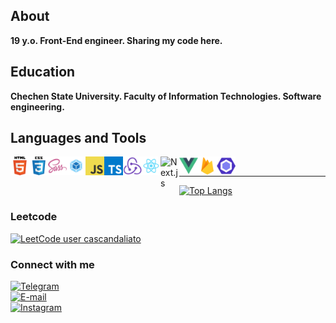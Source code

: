
## About
<b>19 y.o. Front-End engineer. Sharing my code here.</b>
## Education
<b>Chechen State University. Faculty of Information Technologies. Software engineering.</b>

## Languages and Tools
<img align="left" alt="HTML5" width="30px" src="https://raw.githubusercontent.com/github/explore/80688e429a7d4ef2fca1e82350fe8e3517d3494d/topics/html/html.png"/>
<img align="left" alt="CSS3" width="30px" src="https://raw.githubusercontent.com/github/explore/80688e429a7d4ef2fca1e82350fe8e3517d3494d/topics/css/css.png" />
<img align="left" alt="Sass" width="30px" src="https://raw.githubusercontent.com/github/explore/80688e429a7d4ef2fca1e82350fe8e3517d3494d/topics/sass/sass.png"/>
<img align="left" alt="Webpack" width="30px" src="https://raw.githubusercontent.com/github/explore/80688e429a7d4ef2fca1e82350fe8e3517d3494d/topics/webpack/webpack.png" />
<img align="left" alt="JavaScript" width="30px" src="https://raw.githubusercontent.com/github/explore/80688e429a7d4ef2fca1e82350fe8e3517d3494d/topics/javascript/javascript.png" />
<img align="left" alt="Typescript" width="30px" src="https://raw.githubusercontent.com/github/explore/80688e429a7d4ef2fca1e82350fe8e3517d3494d/topics/typescript/typescript.png" />
<img align="left" alt="Redux" width="30px" src="https://raw.githubusercontent.com/github/explore/78df643247d429f6cc873026c0622819ad797942/topics/redux/redux.png" />
<img align="left" alt="React" width="30px" src="https://raw.githubusercontent.com/github/explore/80688e429a7d4ef2fca1e82350fe8e3517d3494d/topics/react/react.png" />
<img align="left" alt="Next.js" width="30px" src="https://images.ctfassets.net/hb3id6ag4raq/6NcXL0fTlSXR9tVL14LYJ/c6a2a3dea44cbf46826cd6d5596b5797/apple-touch-icon.png"/>
<img align="left" alt="Vue" width="30px" src="https://raw.githubusercontent.com/github/explore/78df643247d429f6cc873026c0622819ad797942/topics/vue/vue.png" />
<img align="left" alt="Firebase" width="30px" src="https://raw.githubusercontent.com/github/explore/78df643247d429f6cc873026c0622819ad797942/topics/firebase/firebase.png" />
<img align="left" alt="Eslint" width="30px" src="https://raw.githubusercontent.com/github/explore/78df643247d429f6cc873026c0622819ad797942/topics/eslint/eslint.png" />
<br>
<hr>

[![Top Langs](https://github-readme-stats.vercel.app/api/top-langs/?username=IslamShg&&theme=tokyonight&layout=compact)](https://github.com/anuraghazra/github-readme-stats)

### Leetcode

[![LeetCode user cascandaliato](https://img.shields.io/badge/dynamic/json?style=for-the-badge&labelColor=black&color=%23ffa116&label=Solved&query=solvedOverTotal&url=https%3A%2F%2Fleetcode-badge.vercel.app%2Fapi%2Fusers%2FIslamShg&logo=leetcode&logoColor=yellow)](https://leetcode.com/IslamShg/)

### Connect with me
 <a href="https://t.me/islamshg">	<img alt="Telegram" src="https://img.shields.io/badge/@islamshg-2CA5E0?style=for-the-badge&logo=telegram&logoColor=white" /></a>
 <br/>
  <a href="islamshg@mail.ru/"><img alt="E-mail" src="https://img.shields.io/badge/islamshg@mail.ru-%23E4405F.svg?style=for-the-badge&logo=Inbox&logoColor=white"/></a>
 <br/>
<a href="https://www.instagram.com/shagaeww/"><img alt="Instagram" src="https://img.shields.io/badge/@shagaeww-%23E4405F.svg?style=for-the-badge&logo=Instagram&logoColor=white"/></a>
